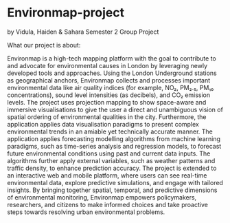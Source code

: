 # Environmap-project
by Vidula, Haiden &amp; Sahara 
    Semester 2 Group Project

What our project is about:

Environmap is a high-tech mapping platform with the goal to contribute to and advocate for environmental causes in London by leveraging newly developed tools and approaches. Using the London Underground stations as geographical anchors, Environmap collects and processes important environmental data like air quality indices (for example, NO₂, PM₂.₅, PM₁₀ concentrations), sound level intensities (as decibels), and CO₂ emission levels. The project uses projection mapping to show space-aware and immersive visualisations to give the user a direct and unambiguous vision of spatial ordering of environmental qualities in the city.
Furthermore, the application applies data visualisation paradigms to present complex environmental trends in an amiable yet technically accurate manner. The application applies forecasting modelling algorithms from machine learning paradigms, such as time-series analysis and regression models, to forecast future environmental conditions using past and current data inputs. The algorithms further apply external variables, such as weather patterns and traffic density, to enhance prediction accuracy.
The project is extended to an interactive web and mobile platform, where users can see real-time environmental data, explore predictive simulations, and engage with tailored insights. By bringing together spatial, temporal, and predictive dimensions of environmental monitoring, Environmap empowers policymakers, researchers, and citizens to make informed choices and take proactive steps towards resolving urban environmental problems.
